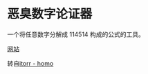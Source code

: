 # 恶臭数字论证器

一个将任意数字分解成 114514 构成的公式的工具。

[网站](https://homo.jnw031.cf/)

转自[itorr - homo](https://github.com/itorr/homo)
